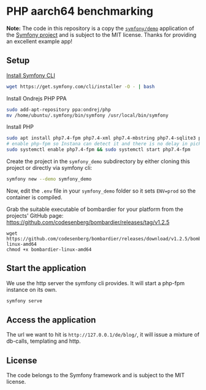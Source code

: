 # PHP aarch64 benchmarking

**Note:** The code in this repository is a copy the [`symfony/demo`](https://github.com/symfony/demo) application of the [Symfony project](https://symfony.com) and is subject to the MIT license. Thanks for providing an excellent example app!

## Setup

[Install Symfony CLI](https://symfony.com/download)

```bash
wget https://get.symfony.com/cli/installer -O - | bash
```

Install Ondrejs PHP PPA

```bash
sudo add-apt-repository ppa:ondrej/php
mv /home/ubuntu/.symfony/bin/symfony /usr/local/bin/symfony
```

Install PHP

```bash
sudo apt install php7.4-fpm php7.4-xml php7.4-mbstring php7.4-sqlite3 php7.4-zip
# enable php-fpm so Instana can detect it and there is no delay in picking up the process
sudo systemctl enable php7.4-fpm && sudo systemctl start php7.4-fpm
```

Create the project in the `symfony_demo` subdirectory by either cloning this
project or directly via symfony cli:

```bash
symfony new --demo symfony_demo
```

Now, edit the `.env` file in your `symfony_demo` folder so it sets `ENV=prod` so
the container is compiled.

Grab the suitable executable of bombardier for your platform from
the projects' GitHub page: https://github.com/codesenberg/bombardier/releases/tag/v1.2.5

```
wget https://github.com/codesenberg/bombardier/releases/download/v1.2.5/bombardier-linux-amd64
chmod +x bombardier-linux-amd64
```

## Start the application

We use the http server the symfony cli provides. It will start a php-fpm instance on its
own.

```bash
symfony serve
```

## Access the application

The url we want to hit is `http://127.0.0.1/de/blog/`, it will issue a mixture of db-calls, templating
and http.


## License

The code belongs to the Symfony framework and is subject to the MIT license.
